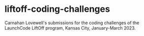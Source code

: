 # liftoff-coding-challenges

Carnahan Lovewell's submissions for the coding challenges of the LaunchCode LiftOff program, Kansas City, January-March 2023.

